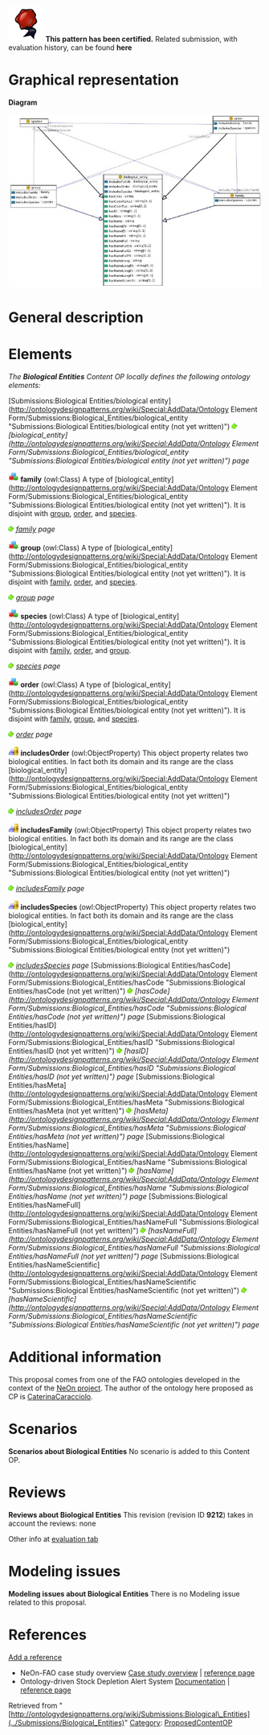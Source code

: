 [![](../images/thumb/b/b5/Certified.png/70px-Certified.png)](../Image/Certified.png "Certified.png") __This pattern has been certified.__
Related submission, with evaluation history, can be found __here__





#  Graphical representation


__Diagram__




[![Image:biologicalentities.jpg](../images/3/34/Biologicalentities.jpg)](../Image/Biologicalentities.jpg "Image:biologicalentities.jpg")




#  General description


  




#  Elements


_The __Biological Entities__ Content OP locally defines the following ontology elements:_



[Submissions:Biological Entities/biological entity](http://ontologydesignpatterns.org/wiki/Special:AddData/Ontology Element Form/Submissions:Biological_Entities/biological_entity "Submissions:Biological Entities/biological entity (not yet written)") [![](../images/thumb/8/87/ArrowRight.gif/11px-ArrowRight.gif)](../Image/ArrowRight.gif "ArrowRight.gif") _[biological\_entity](http://ontologydesignpatterns.org/wiki/Special:AddData/Ontology Element Form/Submissions:Biological_Entities/biological_entity "Submissions:Biological Entities/biological entity (not yet written)") page_

[![Class](../images/thumb/2/27/Class.gif/20px-Class.gif)](../Image/Class.gif "Class") __family__ (owl:Class) A type of  [biological\_entity](http://ontologydesignpatterns.org/wiki/Special:AddData/Ontology Element Form/Submissions:Biological_Entities/biological_entity "Submissions:Biological Entities/biological entity (not yet written)"). It is disjoint with  [group](../Submissions/Biological_Entities/group "Submissions:Biological Entities/group"),  [order](../Submissions/Biological_Entities/order "Submissions:Biological Entities/order"), and  [species](../Submissions/Biological_Entities/species "Submissions:Biological Entities/species"). 



 [![](../images/thumb/8/87/ArrowRight.gif/11px-ArrowRight.gif)](../Image/ArrowRight.gif "ArrowRight.gif") _[family](../Submissions/Biological_Entities/family "Submissions:Biological Entities/family") page_

[![Class](../images/thumb/2/27/Class.gif/20px-Class.gif)](../Image/Class.gif "Class") __group__ (owl:Class) A type of  [biological\_entity](http://ontologydesignpatterns.org/wiki/Special:AddData/Ontology Element Form/Submissions:Biological_Entities/biological_entity "Submissions:Biological Entities/biological entity (not yet written)"). It is disjoint with  [family](../Submissions/Biological_Entities/family "Submissions:Biological Entities/family"),  [order](../Submissions/Biological_Entities/order "Submissions:Biological Entities/order"), and  [species](../Submissions/Biological_Entities/species "Submissions:Biological Entities/species"). 



 [![](../images/thumb/8/87/ArrowRight.gif/11px-ArrowRight.gif)](../Image/ArrowRight.gif "ArrowRight.gif") _[group](../Submissions/Biological_Entities/group "Submissions:Biological Entities/group") page_

[![Class](../images/thumb/2/27/Class.gif/20px-Class.gif)](../Image/Class.gif "Class") __species__ (owl:Class) A type of  [biological\_entity](http://ontologydesignpatterns.org/wiki/Special:AddData/Ontology Element Form/Submissions:Biological_Entities/biological_entity "Submissions:Biological Entities/biological entity (not yet written)"). It is disjoint with  [family](../Submissions/Biological_Entities/family "Submissions:Biological Entities/family"),  [order](../Submissions/Biological_Entities/order "Submissions:Biological Entities/order"), and  [group](../Submissions/Biological_Entities/group "Submissions:Biological Entities/group"). 



 [![](../images/thumb/8/87/ArrowRight.gif/11px-ArrowRight.gif)](../Image/ArrowRight.gif "ArrowRight.gif") _[species](../Submissions/Biological_Entities/species "Submissions:Biological Entities/species") page_

[![Class](../images/thumb/2/27/Class.gif/20px-Class.gif)](../Image/Class.gif "Class") __order__ (owl:Class) A type of  [biological\_entity](http://ontologydesignpatterns.org/wiki/Special:AddData/Ontology Element Form/Submissions:Biological_Entities/biological_entity "Submissions:Biological Entities/biological entity (not yet written)"). It is disjoint with  [family](../Submissions/Biological_Entities/family "Submissions:Biological Entities/family"),  [group](../Submissions/Biological_Entities/group "Submissions:Biological Entities/group"), and  [species](../Submissions/Biological_Entities/species "Submissions:Biological Entities/species"). 



 [![](../images/thumb/8/87/ArrowRight.gif/11px-ArrowRight.gif)](../Image/ArrowRight.gif "ArrowRight.gif") _[order](../Submissions/Biological_Entities/order "Submissions:Biological Entities/order") page_

[![ObjectProperty](../images/thumb/c/c3/ObjectProperty.gif/20px-ObjectProperty.gif)](../Image/ObjectProperty.gif "ObjectProperty") __includesOrder__ (owl:ObjectProperty) This object property relates two biological entities. In fact both its domain and its range are the class  [biological\_entity](http://ontologydesignpatterns.org/wiki/Special:AddData/Ontology Element Form/Submissions:Biological_Entities/biological_entity "Submissions:Biological Entities/biological entity (not yet written)")



 [![](../images/thumb/8/87/ArrowRight.gif/11px-ArrowRight.gif)](../Image/ArrowRight.gif "ArrowRight.gif") _[includesOrder](../Submissions/Biological_Entities/includesOrder "Submissions:Biological Entities/includesOrder") page_

[![ObjectProperty](../images/thumb/c/c3/ObjectProperty.gif/20px-ObjectProperty.gif)](../Image/ObjectProperty.gif "ObjectProperty") __includesFamily__ (owl:ObjectProperty) This object property relates two biological entities. In fact both its domain and its range are the class  [biological\_entity](http://ontologydesignpatterns.org/wiki/Special:AddData/Ontology Element Form/Submissions:Biological_Entities/biological_entity "Submissions:Biological Entities/biological entity (not yet written)")



 [![](../images/thumb/8/87/ArrowRight.gif/11px-ArrowRight.gif)](../Image/ArrowRight.gif "ArrowRight.gif") _[includesFamily](../Submissions/Biological_Entities/includesFamily "Submissions:Biological Entities/includesFamily") page_

[![ObjectProperty](../images/thumb/c/c3/ObjectProperty.gif/20px-ObjectProperty.gif)](../Image/ObjectProperty.gif "ObjectProperty") __includesSpecies__ (owl:ObjectProperty) This object property relates two biological entities. In fact both its domain and its range are the class  [biological\_entity](http://ontologydesignpatterns.org/wiki/Special:AddData/Ontology Element Form/Submissions:Biological_Entities/biological_entity "Submissions:Biological Entities/biological entity (not yet written)")



 [![](../images/thumb/8/87/ArrowRight.gif/11px-ArrowRight.gif)](../Image/ArrowRight.gif "ArrowRight.gif") _[includesSpecies](../Submissions/Biological_Entities/includesSpecies "Submissions:Biological Entities/includesSpecies") page_
[Submissions:Biological Entities/hasCode](http://ontologydesignpatterns.org/wiki/Special:AddData/Ontology Element Form/Submissions:Biological_Entities/hasCode "Submissions:Biological Entities/hasCode (not yet written)") [![](../images/thumb/8/87/ArrowRight.gif/11px-ArrowRight.gif)](../Image/ArrowRight.gif "ArrowRight.gif") _[hasCode](http://ontologydesignpatterns.org/wiki/Special:AddData/Ontology Element Form/Submissions:Biological_Entities/hasCode "Submissions:Biological Entities/hasCode (not yet written)") page_
[Submissions:Biological Entities/hasID](http://ontologydesignpatterns.org/wiki/Special:AddData/Ontology Element Form/Submissions:Biological_Entities/hasID "Submissions:Biological Entities/hasID (not yet written)") [![](../images/thumb/8/87/ArrowRight.gif/11px-ArrowRight.gif)](../Image/ArrowRight.gif "ArrowRight.gif") _[hasID](http://ontologydesignpatterns.org/wiki/Special:AddData/Ontology Element Form/Submissions:Biological_Entities/hasID "Submissions:Biological Entities/hasID (not yet written)") page_
[Submissions:Biological Entities/hasMeta](http://ontologydesignpatterns.org/wiki/Special:AddData/Ontology Element Form/Submissions:Biological_Entities/hasMeta "Submissions:Biological Entities/hasMeta (not yet written)") [![](../images/thumb/8/87/ArrowRight.gif/11px-ArrowRight.gif)](../Image/ArrowRight.gif "ArrowRight.gif") _[hasMeta](http://ontologydesignpatterns.org/wiki/Special:AddData/Ontology Element Form/Submissions:Biological_Entities/hasMeta "Submissions:Biological Entities/hasMeta (not yet written)") page_
[Submissions:Biological Entities/hasName](http://ontologydesignpatterns.org/wiki/Special:AddData/Ontology Element Form/Submissions:Biological_Entities/hasName "Submissions:Biological Entities/hasName (not yet written)") [![](../images/thumb/8/87/ArrowRight.gif/11px-ArrowRight.gif)](../Image/ArrowRight.gif "ArrowRight.gif") _[hasName](http://ontologydesignpatterns.org/wiki/Special:AddData/Ontology Element Form/Submissions:Biological_Entities/hasName "Submissions:Biological Entities/hasName (not yet written)") page_
[Submissions:Biological Entities/hasNameFull](http://ontologydesignpatterns.org/wiki/Special:AddData/Ontology Element Form/Submissions:Biological_Entities/hasNameFull "Submissions:Biological Entities/hasNameFull (not yet written)") [![](../images/thumb/8/87/ArrowRight.gif/11px-ArrowRight.gif)](../Image/ArrowRight.gif "ArrowRight.gif") _[hasNameFull](http://ontologydesignpatterns.org/wiki/Special:AddData/Ontology Element Form/Submissions:Biological_Entities/hasNameFull "Submissions:Biological Entities/hasNameFull (not yet written)") page_
[Submissions:Biological Entities/hasNameScientific](http://ontologydesignpatterns.org/wiki/Special:AddData/Ontology Element Form/Submissions:Biological_Entities/hasNameScientific "Submissions:Biological Entities/hasNameScientific (not yet written)") [![](../images/thumb/8/87/ArrowRight.gif/11px-ArrowRight.gif)](../Image/ArrowRight.gif "ArrowRight.gif") _[hasNameScientific](http://ontologydesignpatterns.org/wiki/Special:AddData/Ontology Element Form/Submissions:Biological_Entities/hasNameScientific "Submissions:Biological Entities/hasNameScientific (not yet written)") page_
#  Additional information


This proposal comes from one of the FAO ontologies developed in the context of the [NeOn project](http://www.neon-project.org "http://www.neon-project.org"). The author of the ontology here proposed as CP is [CaterinaCaracciolo](../User/CaterinaCaracciolo "User:CaterinaCaracciolo").



#  Scenarios



__Scenarios about Biological Entities__
No scenario is added to this Content OP.




#  Reviews



__Reviews about Biological Entities__
This revision (revision ID __9212__) takes in account the reviews: none


Other info at [evaluation tab](http://ontologydesignpatterns.org/wiki/index.php?title=Submissions:Biological_Entities&action=evaluation "http://ontologydesignpatterns.org/wiki/index.php?title=Submissions:Biological_Entities&action=evaluation")




  




#  Modeling issues



__Modeling issues about Biological Entities__
There is no Modeling issue related to this proposal.




  




#  References


[Add a reference](index.php@title=Odp%253AAdd_reference&subject=Submissions%253ABiological+Entities.html "http://ontologydesignpatterns.org/wiki/index.php?title=Odp:Add_reference&subject=Submissions%3ABiological+Entities")



* NeOn-FAO case study overview [Case study overview](http://aims.fao.org/website/NeON/sub2 "http://aims.fao.org/website/NeON/sub2") | [reference page](../Community/References/NeOn-FAO-Case-study "Community:References/NeOn-FAO-Case-study")
* Ontology-driven Stock Depletion Alert System [Documentation](http://www.neon-project.org/web-content/index.php?option=com_content&view=article&id=26&Itemid=46 "http://www.neon-project.org/web-content/index.php?option=com_content&view=article&id=26&Itemid=46") | [reference page](../Community/References/NeOn-FAO-Ontology-driven-Stock-Depletion-Alert-System "Community:References/NeOn-FAO-Ontology-driven-Stock-Depletion-Alert-System")




Retrieved from "[http://ontologydesignpatterns.org/wiki/Submissions:Biological\_Entities](../Submissions/Biological_Entities)"
 [Category](http://ontologydesignpatterns.org/wiki/Special:Categories "Special:Categories"): [ProposedContentOP](../Category/ProposedContentOP "Category:ProposedContentOP")